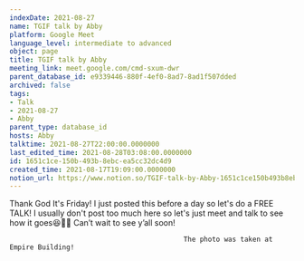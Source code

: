 ```yaml
---
indexDate: 2021-08-27
name: TGIF talk by Abby
platform: Google Meet
language_level: intermediate to advanced
object: page
title: TGIF talk by Abby
meeting_link: meet.google.com/cmd-sxum-dwr
parent_database_id: e9339446-880f-4ef0-8ad7-8ad1f507dded
archived: false
tags:
- Talk
- 2021-08-27
- Abby
parent_type: database_id
hosts: Abby
talktime: 2021-08-27T22:00:00.0000000
last_edited_time: 2021-08-28T03:08:00.0000000
id: 1651c1ce-150b-493b-8ebc-ea5cc32dc4d9
created_time: 2021-08-17T19:09:00.0000000
notion_url: https://www.notion.so/TGIF-talk-by-Abby-1651c1ce150b493b8ebcea5cc32dc4d9
---
```




Thank God It's Friday! I just posted this before a day so let's do a FREE TALK!
I usually don't post too much here so let's just meet and talk to see how it goes😆👍🏻
Can’t wait to see y’all soon!



                                               The photo was taken at Empire Building!











